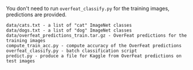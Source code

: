 You don't need to run `overfeat_classify.py` for the training images, predictions are provided.

	data/cats.txt - a list of "cat" ImageNet classes
	data/dogs.txt - a list of "dog" ImageNet classes
	data/overfeat_predictions_train.tar.gz - OverFeat predictions for the training images
	compute_train_acc.py - compute accuracy of the OverFeat predictions
	overfeat_classify.py - batch classification script
	predict.py - produce a file for Kaggle from OverFeat predictions on test images
